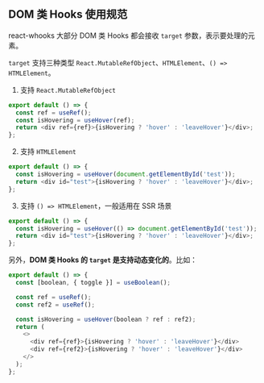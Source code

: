## DOM 类 Hooks 使用规范

react-whooks 大部分 DOM 类 Hooks 都会接收 `target` 参数，表示要处理的元素。

`target` 支持三种类型 `React.MutableRefObject`、`HTMLElement`、`() => HTMLElement`。

1. 支持 `React.MutableRefObject`

```ts
export default () => {
  const ref = useRef();
  const isHovering = useHover(ref);
  return <div ref={ref}>{isHovering ? 'hover' : 'leaveHover'}</div>;
};
```

2. 支持 `HTMLElement`

```ts
export default () => {
  const isHovering = useHover(document.getElementById('test'));
  return <div id="test">{isHovering ? 'hover' : 'leaveHover'}</div>;
};
```

3. 支持 `() => HTMLElement`，一般适用在 SSR 场景

```ts
export default () => {
  const isHovering = useHover(() => document.getElementById('test'));
  return <div id="test">{isHovering ? 'hover' : 'leaveHover'}</div>;
};
```

另外，**DOM 类 Hooks 的 `target` 是支持动态变化的**。比如：

```ts
export default () => {
  const [boolean, { toggle }] = useBoolean();

  const ref = useRef();
  const ref2 = useRef();

  const isHovering = useHover(boolean ? ref : ref2);
  return (
    <>
      <div ref={ref}>{isHovering ? 'hover' : 'leaveHover'}</div>
      <div ref={ref2}>{isHovering ? 'hover' : 'leaveHover'}</div>
    </>
  );
};
```
